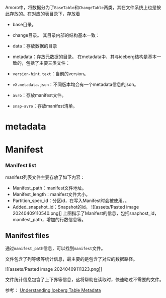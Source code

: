 Amoro中，将数据分为了`BaseTable`和`ChangeTable`两类，其在文件系统上也是按此存放的。在对应的表目录下，存放着
- base目录。
- change目录。
其目录内部的结构基本一致：
- data：存放数据的目录
- metadata：存放元数据的目录。
在metadata中，其与iceberg结构是基本一致的，包括了主要三类文件：

- `version-hint.text`：当前的version。
- `vX.metadata.json`：不同版本均会有一个metadata信息的json。
- `avro`：存放manifest文件。
- `snap-avro`：存放manifest清单。

# metadata

# Manifest
### Manifest list
manifest列表文件主要存放了如下内容：
- Manifest_path：manifest文件地址。
- Manifest_length：manifest文件大小。
- Partition_spec_id：分区id，在写入Manifest时会被使用。。
- Added_snapshot_id：Snapshot的id。
![[assets/Pasted image 20240409110540.png]]
上图指示了Manifest的信息，包括snaphost_id，manifest_path，增加的行数信息等。

## Manifest files
通过`manifest_path`信息，可以找到`manifest`文件。

文件包含了列等级等统计信息，最主要的是包含了对应的数据路径。

![[assets/Pasted image 20240409111323.png]]

文件统计信息包含了上下界等信息，这将帮助在读取时，快速略过不需要的文件。

参考：
[Understanding Iceberg Table Metadata](https://medium.com/snowflake/understanding-iceberg-table-metadata-b1209fbcc7c3)